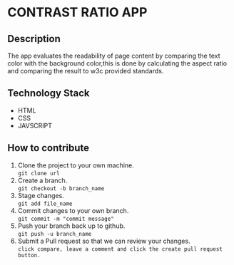 # CONTRAST RATIO APP
## Description
The app evaluates the readability of page content by comparing the text color with the background color,this is done  by calculating the aspect ratio and comparing the result to w3c provided standards.
## Technology Stack
* HTML
* CSS
* JAVSCRIPT 
## How to contribute
1. Clone the project to your own machine.  
`git clone url`
2. Create a branch.  
 `git checkout -b branch_name`
3. Stage changes.  
`git add file_name` 
3. Commit changes to your own branch.  
`git commit -m "commit message"`
4. Push your branch back up to github.  
`git push -u branch_name` 
5. Submit a Pull request so that we can review your changes.  
`click compare, leave a comment and click the create pull request button.` 
 

